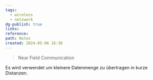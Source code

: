 ```yaml
---
tags:
  - wireless
  - netzwerk
dg-publish: true
links: 
reference: 
path: Notes
created: 2024-05-06 16:38
---
```

> Near Field Communication

Es wird verwendet um kleinere Datenmenge zu übertragen in kurze Distanzen. 